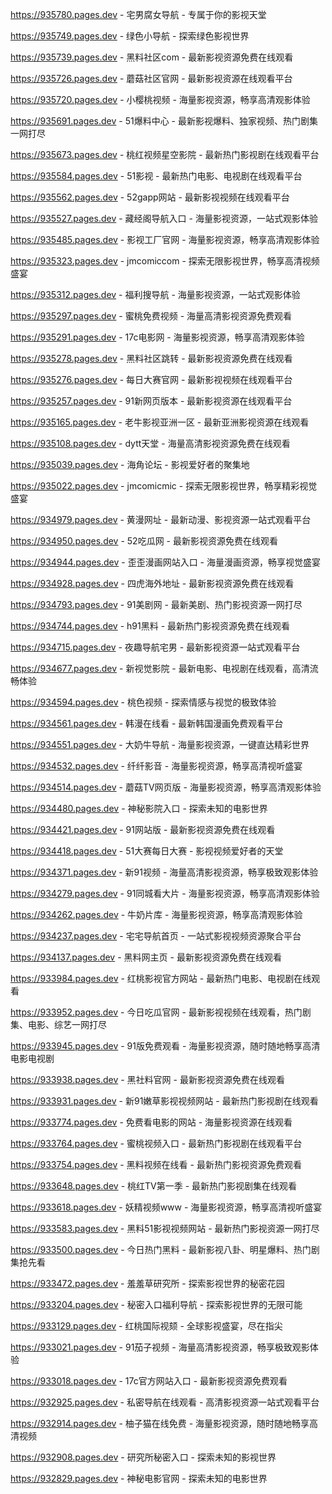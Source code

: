 
https://935780.pages.dev - 宅男腐女导航 - 专属于你的影视天堂

https://935749.pages.dev - 绿色小导航 - 探索绿色影视世界

https://935739.pages.dev - 黑料社区com - 最新影视资源免费在线观看

https://935726.pages.dev - 蘑菇社区官网 - 最新影视资源在线观看平台

https://935720.pages.dev - 小樱桃视频 - 海量影视资源，畅享高清观影体验

https://935691.pages.dev - 51爆料中心 - 最新影视爆料、独家视频、热门剧集一网打尽

https://935673.pages.dev - 桃红视频星空影院 - 最新热门影视剧在线观看平台

https://935584.pages.dev - 51影视 - 最新热门电影、电视剧在线观看平台

https://935562.pages.dev - 52gapp网站 - 最新影视视频在线观看平台

https://935527.pages.dev - 藏经阁导航入口 - 海量影视资源，一站式观影体验

https://935485.pages.dev - 影视工厂官网 - 海量影视资源，畅享高清观影体验

https://935323.pages.dev - jmcomiccom - 探索无限影视世界，畅享高清视频盛宴

https://935312.pages.dev - 福利搜导航 - 海量影视资源，一站式观影体验

https://935297.pages.dev - 蜜桃免费视频 - 海量高清影视资源免费观看

https://935291.pages.dev - 17c电影网 - 海量影视资源，畅享高清观影体验

https://935278.pages.dev - 黑料社区跳转 - 最新影视资源免费在线观看

https://935276.pages.dev - 每日大赛官网 - 最新影视视频在线观看平台

https://935257.pages.dev - 91新网页版本 - 最新影视资源在线观看平台

https://935165.pages.dev - 老牛影视亚洲一区 - 最新亚洲影视资源在线观看

https://935108.pages.dev - dytt天堂 - 海量高清影视资源免费在线观看

https://935039.pages.dev - 海角论坛 - 影视爱好者的聚集地

https://935022.pages.dev - jmcomicmic - 探索无限影视世界，畅享精彩视觉盛宴

https://934979.pages.dev - 黄漫网址 - 最新动漫、影视资源一站式观看平台

https://934950.pages.dev - 52吃瓜网 - 最新影视资源免费在线观看

https://934944.pages.dev - 歪歪漫画网站入口 - 海量漫画资源，畅享视觉盛宴

https://934928.pages.dev - 四虎海外地址 - 最新影视资源免费在线观看

https://934793.pages.dev - 91美剧网 - 最新美剧、热门影视资源一网打尽

https://934744.pages.dev - h91黑料 - 最新热门影视资源免费在线观看

https://934715.pages.dev - 夜趣导航宅男 - 最新影视资源一站式观看平台

https://934677.pages.dev - 新视觉影院 - 最新电影、电视剧在线观看，高清流畅体验

https://934594.pages.dev - 桃色视频 - 探索情感与视觉的极致体验

https://934561.pages.dev - 韩漫在线看 - 最新韩国漫画免费观看平台

https://934551.pages.dev - 大奶牛导航 - 海量影视资源，一键直达精彩世界

https://934532.pages.dev - 纤纤影音 - 海量影视资源，畅享高清视听盛宴

https://934514.pages.dev - 蘑菇TV网页版 - 海量影视资源，畅享高清观影体验

https://934480.pages.dev - 神秘影院入口 - 探索未知的电影世界

https://934421.pages.dev - 91网站版 - 最新影视资源免费在线观看

https://934418.pages.dev - 51大赛每日大赛 - 影视视频爱好者的天堂

https://934371.pages.dev - 新91视频 - 海量高清影视资源，畅享极致观影体验

https://934279.pages.dev - 91同城看大片 - 海量影视资源，畅享高清观影体验

https://934262.pages.dev - 牛奶片库 - 海量影视资源，畅享高清观影体验

https://934237.pages.dev - 宅宅导航首页 - 一站式影视视频资源聚合平台

https://934137.pages.dev - 黑料网主页 - 最新影视资源免费在线观看

https://933984.pages.dev - 红桃影视官方网站 - 最新热门电影、电视剧在线观看

https://933952.pages.dev - 今日吃瓜官网 - 最新影视视频在线观看，热门剧集、电影、综艺一网打尽

https://933945.pages.dev - 91版免费观看 - 海量影视资源，随时随地畅享高清电影电视剧

https://933938.pages.dev - 黑社料官网 - 最新影视资源免费在线观看

https://933931.pages.dev - 新91嫩草影视视频网站 - 最新热门影视剧在线观看

https://933774.pages.dev - 免费看电影的网站 - 海量影视资源在线观看

https://933764.pages.dev - 蜜桃视频入口 - 最新热门影视剧在线观看平台

https://933754.pages.dev - 黑料视频在线看 - 最新热门影视资源免费观看

https://933648.pages.dev - 桃红TV第一季 - 最新热门影视剧集在线观看

https://933618.pages.dev - 妖精视频www - 海量影视资源，畅享高清视听盛宴

https://933583.pages.dev - 黑料51影视视频网站 - 最新热门影视资源一网打尽

https://933500.pages.dev - 今日热门黑料 - 最新影视八卦、明星爆料、热门剧集抢先看

https://933472.pages.dev - 羞羞草研究所 - 探索影视世界的秘密花园

https://933204.pages.dev - 秘密入口福利导航 - 探索影视世界的无限可能

https://933129.pages.dev - 红桃国际视颏 - 全球影视盛宴，尽在指尖

https://933021.pages.dev - 91茄子视频 - 海量高清影视资源，畅享极致观影体验

https://933018.pages.dev - 17c官方网站入口 - 最新影视资源免费观看

https://932925.pages.dev - 私密导航在线观看 - 高清影视资源一站式观看平台

https://932914.pages.dev - 柚子猫在线免费 - 海量影视资源，随时随地畅享高清视频

https://932908.pages.dev - 研究所秘密入口 - 探索未知的影视世界

https://932829.pages.dev - 神秘电影官网 - 探索未知的电影世界
